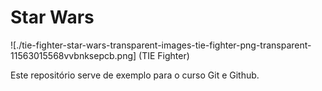 # Star Wars

![./tie-fighter-star-wars-transparent-images-tie-fighter-png-transparent-11563015568vvbnksepcb.png] (TIE Fighter)

Este repositório serve de exemplo para o curso Git e Github.
